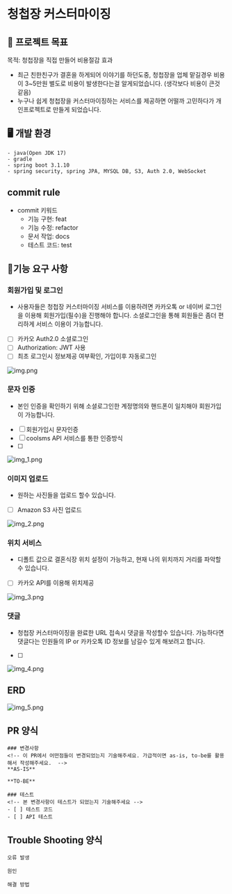 # 청첩장 커스터마이징

## 🎯 프로젝트 목표
목적: 청첩장을 직접 만들어 비용절감 효과
- 최근 친한친구가 결혼을 하게되어 이야기를 하던도중, 청첩장을 업체 맡길경우 비용이 3~5만원 별도로 비용이 발생한다는걸 알게되었습니다. (생각보다 비용이 큰것 같음)
- 누구나 쉽게 청첩장을 커스터마이징하는 서비스를 제공하면 어떨까 고민하다가 개인프로젝트로 만들게 되었습니다.

## 🖥 개발 환경
```text
- java(Open JDK 17)
- gradle 
- spring boot 3.1.10
- spring security, spring JPA, MYSQL DB, S3, Auth 2.0, WebSocket
```

## commit rule
- commit 키워드
  - 기능 구현: feat
  - 기능 수정: refactor
  - 문서 작업: docs
  - 테스트 코드: test

## 📌기능 요구 사항

### 회원가입 및 로그인
- 사용자들은 청첩장 커스터마이징 서비스를 이용하려면 카카오톡 or 네이버 로그인을 이용해 회원가입(필수)을 진행해야 합니다. 소셜로그인을 통해 회원들은 좀더 편리하게 서비스 이용이 가능합니다.
- [ ] 카카오 Auth2.0 소셜로그인 
- [ ] Authorization: JWT 사용
- [ ] 최초 로그인시 정보제공 여부확인, 가입이후 자동로그인

![img.png](sms.png)

### 문자 인증
- 본인 인증을 확인하기 위해 소셜로그인한 계정명의와 핸드폰이 일치해야 회원가입이 가능합니다.
- [ ] 회원가입시 문자인증
- [ ] coolsms API 서비스를 통한 인증방식
- [ ] 

![img_1.png](img_1.png)

### 이미지 업로드
- 원하는 사진들을 업로드 할수 있습니다.
- [ ] Amazon S3 사진 업로드

![img_2.png](image.png)

### 위치 서비스
- 디폴트 값으로 결혼식장 위치 설정이 가능하고, 현재 나의 위치까지 거리를 파악할수 있습니다.
- [ ] 카카오 API를 이용해 위치제공

![img_3.png](location.png)

### 댓글
- 청첩장 커스터마이징을 완료한 URL 접속시 댓글을 작성할수 있습니다. 가능하다면 댓글다는 인원들의 IP or 카카오톡 ID 정보를 남길수 있게 해보려고 합니다.
- [ ] 

![img_4.png](review.png)

## ERD 
![img_5.png](erd.png)


## PR 양식
```
### 변경사항
<!-- 이 PR에서 어떤점들이 변경되었는지 기술해주세요. 가급적이면 as-is, to-be를 활용해서 작성해주세요.  -->
**AS-IS**

**TO-BE**

### 테스트
<!-- 본 변경사항이 테스트가 되었는지 기술해주세요 --> 
- [ ] 테스트 코드
- [ ] API 테스트 
```

## Trouble Shooting 양식

```
오류 발생

원인

해결 방법
```